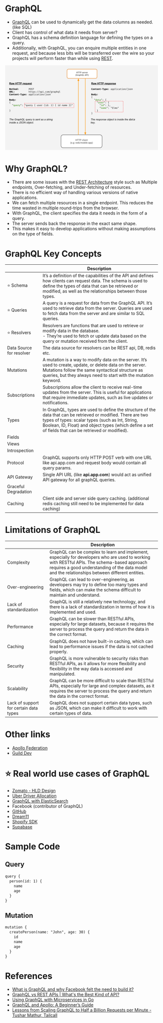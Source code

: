 
# GraphQL
- [GraphQL](https://graphql.org) can be used to dynamically get the data columns as needed. (like SQL)
- Client has control of what data it needs from server?
- GraphQL has a schema definition language for defining the types on a query.
- Additionally, with GraphQL, you can enquire multiple entities in one request, and because less bits will be transferred over the wire so your projects will perform faster than while using [REST](../REST.md).

![img.png](../assets/graphql.png)

# Why GraphQL?
- There are some issues with the [REST Architecture](../REST.md) style such as Multiple endpoints, Over-fetching, and Under-fetching of resources.
- There is no efficient way of handling various versions of native applications.
- We can fetch multiple resources in a single endpoint. This reduces the time wasted in multiple round-trips from the browser.
- With GraphQL, the client specifies the data it needs in the form of a query.
- The server sends back the response in the exact same shape.
- This makes it easy to develop applications without making assumptions on the type of fields.

# GraphQL Key Concepts

|                          | Description                                                                                                                                                                                                                                                               |
|--------------------------|---------------------------------------------------------------------------------------------------------------------------------------------------------------------------------------------------------------------------------------------------------------------------|
| :star: Schema            | It’s a definition of the capabilities of the API and defines how clients can request data. The schema is used to define the types of data that can be retrieved or modified, as well as the relationships between those types.                                            |
| :star: Queries           | A query is a request for data from the GraphQL API. It’s used to retrieve data from the server. Queries are used to fetch data from the server and are similar to SQL queries.                                                                                            |
| :star: Resolvers         | Resolvers are functions that are used to retrieve or modify data in the database. <br/>- They’re used to fetch or update data based on the query or mutation received from the client.                                                                                    |
| Data Source for resolver | The data source for resolvers can be REST api, DB, redis etc.                                                                                                                                                                                                             |
| Mutations                | A mutation is a way to modify data on the server. It’s used to create, update, or delete data on the server. Mutations follow the same syntactical structure as queries, but they always need to start with the mutation keyword.                                         |
| Subscriptions            | Subscriptions allow the client to receive real-time updates from the server. This is useful for applications that require immediate updates, such as live updates or notifications.                                                                                       |
| Types                    | In GraphQL, types are used to define the structure of the data that can be retrieved or modified. There are two types of types: scalar types (such as Int, String, Boolean, ID, Float) and object types (which define a set of fields that can be retrieved or modified). |
| Fields                   |                                                                                                                                                                                                                                                                           |
| Views                    |                                                                                                                                                                                                                                                                           |
| Introspection            |                                                                                                                                                                                                                                                                           |
| Protocol                 | GraphQL supports only HTTP POST verb with one URL like api.app.com and request body would contain all query params.                                                                                                                                                       |
| API Gateway              | Single API URL (like **api.app.com**) would act as unified API gateway for all graphQL queries.                                                                                                                                                                           |
| Graceful Degradation     |                                                                                                                                                                                                                                                                           |
| Caching                  | Client side and server side query caching. (additional redis caching still need to be implemented for data caching)                                                                                                                                                       |

# Limitations of GraphQL

|                                        | Description                                                                                                                                                                                                                                     |
|----------------------------------------|-------------------------------------------------------------------------------------------------------------------------------------------------------------------------------------------------------------------------------------------------|
| Complexity                             | GraphQL can be complex to learn and implement, especially for developers who are used to working with RESTful APIs. The schema-based approach requires a good understanding of the data model and the relationships between different entities. |
| Over-engineering                       | GraphQL can lead to over-engineering, as developers may try to define too many types and fields, which can make the schema difficult to maintain and understand.                                                                                |
| Lack of standardization                | GraphQL is still a relatively new technology, and there is a lack of standardization in terms of how it is implemented and used.                                                                                                                |
| Performance                            | GraphQL can be slower than RESTful APIs, especially for large datasets, because it requires the server to process the query and return the data in the correct format.                                                                          |
| Caching                                | GraphQL does not have built-in caching, which can lead to performance issues if the data is not cached properly.                                                                                                                                |
| Security                               | GraphQL is more vulnerable to security risks than RESTful APIs, as it allows for more flexibility and flexibility in the way data is accessed and manipulated.                                                                                  |
| Scalability                            | GraphQL can be more difficult to scale than RESTful APIs, especially for large and complex datasets, as it requires the server to process the query and return the data in the correct format.                                                  |
| Lack of support for certain data types | GraphQL does not support certain data types, such as JSON, which can make it difficult to work with certain types of data.                                                                                                                      |

# Other links
- [Apollo Federation](https://www.apollographql.com/docs/federation/)
- [Guild Dev](https://the-guild.dev/)

# :star: Real world use cases of GraphQL
- [Zomato - HLD Design](../../0_UseCaseDesigns/FoodOrderingZomatoSwiggy/Readme.md)
- [Uber Driver Allocation](../../0_UseCaseDesigns/DriverAllocationUberGoJek/Readme.md)
- [GraphQL with ElasticSearch](https://github.com/Anshul619/Real-World-Tech-Stacks/tree/main/Smartive.md)
- Facebook (contributor of GraphQL)
- [GitHub](https://github.com/shurcooL/githubv4)
- [Dream11](https://github.com/Anshul619/Real-World-Tech-Stacks/tree/main/Dream11.md)
- [Shopify SDK](https://shopify.dev/docs/api/admin-graphql)
- [Supabase](https://supabase.com/docs/guides/graphql)

# Sample Code

## Query
````
query {
  person(id: 1) {
    name
    age
  }
}
````

## Mutation
````
mutation {
  createPerson(name: "John", age: 30) {
    id
    name
    age
  }
}
````

# References
- [What is GraphQL and why Facebook felt the need to build it?](https://buddy.works/tutorials/what-is-graphql-and-why-facebook-felt-the-need-to-build-it#why-facebook-built-graphql)
- [GraphQL vs REST APIs | What's the Best Kind of API?](https://www.youtube.com/watch?v=F0_pkxQMZnc)
- [Using GraphQL with Microservices in Go](https://outcrawl.com/go-graphql-gateway-microservices)
- [GraphQL and Apollo: A Beginner’s Guide](https://krishcdbry.medium.com/graphql-and-apollo-a-beginners-guide-84c60d55dda2)
- [Lessons from Scaling GraphQL to Half a Billion Requests per Minute - Tushar Mathur, Tailcall](https://www.youtube.com/watch?v=Esb7oQ0PuXw)